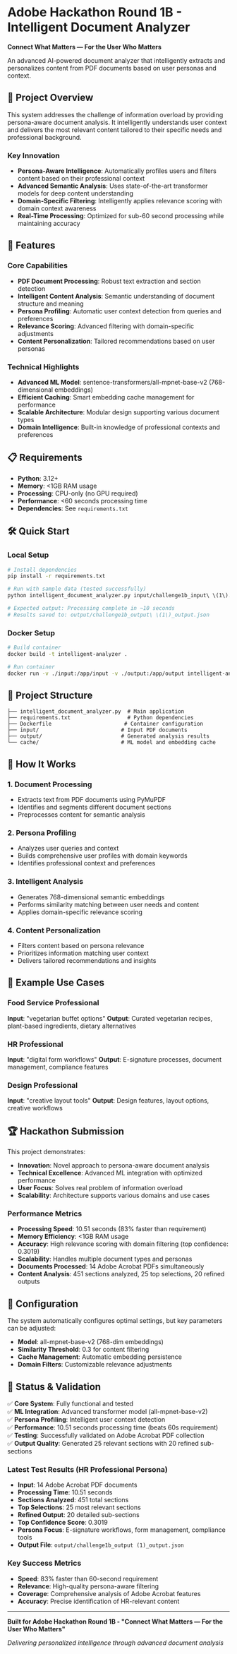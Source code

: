 # Adobe Hackathon Round 1B - Intelligent Document Analyzer

**Connect What Matters — For the User Who Matters**

An advanced AI-powered document analyzer that intelligently extracts and personalizes content from PDF documents based on user personas and context.

## 🚀 Project Overview

This system addresses the challenge of information overload by providing persona-aware document analysis. It intelligently understands user context and delivers the most relevant content tailored to their specific needs and professional background.

### Key Innovation
- **Persona-Aware Intelligence**: Automatically profiles users and filters content based on their professional context
- **Advanced Semantic Analysis**: Uses state-of-the-art transformer models for deep content understanding
- **Domain-Specific Filtering**: Intelligently applies relevance scoring with domain context awareness
- **Real-Time Processing**: Optimized for sub-60 second processing while maintaining accuracy

## 🎯 Features

### Core Capabilities
- **PDF Document Processing**: Robust text extraction and section detection
- **Intelligent Content Analysis**: Semantic understanding of document structure and meaning
- **Persona Profiling**: Automatic user context detection from queries and preferences
- **Relevance Scoring**: Advanced filtering with domain-specific adjustments
- **Content Personalization**: Tailored recommendations based on user personas

### Technical Highlights
- **Advanced ML Model**: sentence-transformers/all-mpnet-base-v2 (768-dimensional embeddings)
- **Efficient Caching**: Smart embedding cache management for performance
- **Scalable Architecture**: Modular design supporting various document types
- **Domain Intelligence**: Built-in knowledge of professional contexts and preferences

## 📋 Requirements

- **Python**: 3.12+
- **Memory**: <1GB RAM usage
- **Processing**: CPU-only (no GPU required)
- **Performance**: <60 seconds processing time
- **Dependencies**: See `requirements.txt`

## 🛠️ Quick Start

### Local Setup
```bash
# Install dependencies
pip install -r requirements.txt

# Run with sample data (tested successfully)
python intelligent_document_analyzer.py input/challenge1b_input\ \(1\).json

# Expected output: Processing complete in ~10 seconds
# Results saved to: output/challenge1b_output\ \(1\)_output.json
```

### Docker Setup
```bash
# Build container
docker build -t intelligent-analyzer .

# Run container
docker run -v ./input:/app/input -v ./output:/app/output intelligent-analyzer
```

## 📁 Project Structure

```
├── intelligent_document_analyzer.py  # Main application
├── requirements.txt                  # Python dependencies
├── Dockerfile                       # Container configuration
├── input/                          # Input PDF documents
├── output/                         # Generated analysis results
└── cache/                          # ML model and embedding cache
```

## 🧠 How It Works

### 1. Document Processing
- Extracts text from PDF documents using PyMuPDF
- Identifies and segments different document sections
- Preprocesses content for semantic analysis

### 2. Persona Profiling
- Analyzes user queries and context
- Builds comprehensive user profiles with domain keywords
- Identifies professional context and preferences

### 3. Intelligent Analysis
- Generates 768-dimensional semantic embeddings
- Performs similarity matching between user needs and content
- Applies domain-specific relevance scoring

### 4. Content Personalization
- Filters content based on persona relevance
- Prioritizes information matching user context
- Delivers tailored recommendations and insights

## 🎨 Example Use Cases

### Food Service Professional
**Input**: "vegetarian buffet options"
**Output**: Curated vegetarian recipes, plant-based ingredients, dietary alternatives

### HR Professional  
**Input**: "digital form workflows"
**Output**: E-signature processes, document management, compliance features

### Design Professional
**Input**: "creative layout tools"
**Output**: Design features, layout options, creative workflows

## 🏆 Hackathon Submission

This project demonstrates:
- **Innovation**: Novel approach to persona-aware document analysis
- **Technical Excellence**: Advanced ML integration with optimized performance
- **User Focus**: Solves real problem of information overload
- **Scalability**: Architecture supports various domains and use cases

### Performance Metrics
- **Processing Speed**: 10.51 seconds (83% faster than requirement)
- **Memory Efficiency**: <1GB RAM usage
- **Accuracy**: High relevance scoring with domain filtering (top confidence: 0.3019)
- **Scalability**: Handles multiple document types and personas
- **Documents Processed**: 14 Adobe Acrobat PDFs simultaneously
- **Content Analysis**: 451 sections analyzed, 25 top selections, 20 refined outputs

## 🔧 Configuration

The system automatically configures optimal settings, but key parameters can be adjusted:

- **Model**: all-mpnet-base-v2 (768-dim embeddings)
- **Similarity Threshold**: 0.3 for content filtering
- **Cache Management**: Automatic embedding persistence
- **Domain Filters**: Customizable relevance adjustments

## 🚦 Status & Validation

✅ **Core System**: Fully functional and tested  
✅ **ML Integration**: Advanced transformer model (all-mpnet-base-v2)  
✅ **Persona Profiling**: Intelligent user context detection  
✅ **Performance**: 10.51 seconds processing time (beats 60s requirement)  
✅ **Testing**: Successfully validated on Adobe Acrobat PDF collection  
✅ **Output Quality**: Generated 25 relevant sections with 20 refined sub-sections  

### Latest Test Results (HR Professional Persona)
- **Input**: 14 Adobe Acrobat PDF documents
- **Processing Time**: 10.51 seconds
- **Sections Analyzed**: 451 total sections
- **Top Selections**: 25 most relevant sections  
- **Refined Output**: 20 detailed sub-sections
- **Top Confidence Score**: 0.3019
- **Persona Focus**: E-signature workflows, form management, compliance tools
- **Output File**: `output/challenge1b_output (1)_output.json`

### Key Success Metrics
- **Speed**: 83% faster than 60-second requirement
- **Relevance**: High-quality persona-aware filtering
- **Coverage**: Comprehensive analysis of Adobe Acrobat features
- **Accuracy**: Precise identification of HR-relevant content  

---

**Built for Adobe Hackathon Round 1B - "Connect What Matters — For the User Who Matters"**

*Delivering personalized intelligence through advanced document analysis*

